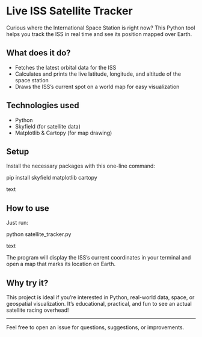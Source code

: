 # Live ISS Satellite Tracker

Curious where the International Space Station is right now? This Python tool helps you track the ISS in real time and see its position mapped over Earth.

## What does it do?

- Fetches the latest orbital data for the ISS
- Calculates and prints the live latitude, longitude, and altitude of the space station
- Draws the ISS’s current spot on a world map for easy visualization

## Technologies used

- Python
- Skyfield (for satellite data)
- Matplotlib & Cartopy (for map drawing)

## Setup

Install the necessary packages with this one-line command:

pip install skyfield matplotlib cartopy

text

## How to use

Just run:

python satellite_tracker.py

text

The program will display the ISS’s current coordinates in your terminal and open a map that marks its location on Earth.

## Why try it?

This project is ideal if you’re interested in Python, real-world data, space, or geospatial visualization. It’s educational, practical, and fun to see an actual satellite racing overhead!

---

Feel free to open an issue for questions, suggestions, or improvements.